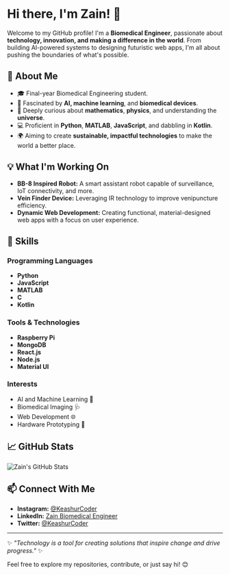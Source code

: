# Hi there, I'm Zain! 👋

Welcome to my GitHub profile! I'm a **Biomedical Engineer**, passionate about **technology, innovation, and making a difference in the world**. From building AI-powered systems to designing futuristic web apps, I'm all about pushing the boundaries of what's possible. 

## 🚀 About Me

- 🎓 Final-year Biomedical Engineering student.
- 🧠 Fascinated by **AI, machine learning**, and **biomedical devices**.
- 🌌 Deeply curious about **mathematics**, **physics**, and understanding the **universe**.
- 💻 Proficient in **Python**, **MATLAB**, **JavaScript**, and dabbling in **Kotlin**.
- 🌍 Aiming to create **sustainable, impactful technologies** to make the world a better place.

## 💡 What I'm Working On

- **BB-8 Inspired Robot:** A smart assistant robot capable of surveillance, IoT connectivity, and more.
- **Vein Finder Device:** Leveraging IR technology to improve venipuncture efficiency.
- **Dynamic Web Development:** Creating functional, material-designed web apps with a focus on user experience.

## 🌟 Skills

### Programming Languages
- **Python**
- **JavaScript**
- **MATLAB**
- **C**
- **Kotlin**

### Tools & Technologies
- **Raspberry Pi**
- **MongoDB**
- **React.js**
- **Node.js**
- **Material UI**

### Interests
- AI and Machine Learning 🤖
- Biomedical Imaging 🩺
- Web Development 🌐
- Hardware Prototyping 🔧

## 📈 GitHub Stats
![Zain's GitHub Stats](https://github-readme-stats.vercel.app/api?username=yourusername&show_icons=true&theme=radical)

## 📫 Connect With Me

- **Instagram:** [@KeashurCoder](https://instagram.com/KeashurCoder)
- **LinkedIn:** [Zain Biomedical Engineer](https://linkedin.com/in/yourlinkedinprofile)
- **Twitter:** [@KeashurCoder](https://twitter.com/KeashurCoder)

---

✨ *"Technology is a tool for creating solutions that inspire change and drive progress."* ✨

Feel free to explore my repositories, contribute, or just say hi! 😊
